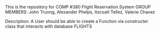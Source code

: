This is the repository for COMP #380 Flight Reservation System 
GROUP MEMBERS: John Truong, Alexander Phelps, Itzcoatl Tellez, Valerie Chavez

Description: A User should be able to create a  Function via constructer class that interacts with database FLIGHTS 
